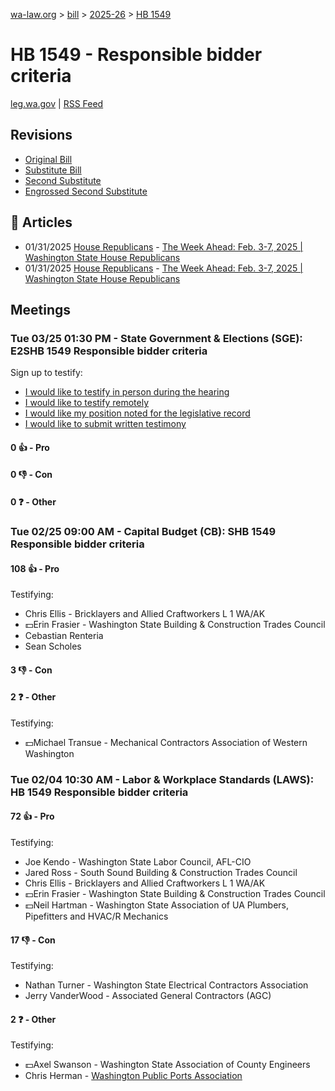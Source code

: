 [wa-law.org](/) > [bill](/bill/) > [2025-26](/bill/2025-26/) > [HB 1549](/bill/2025-26/hb/1549/)

# HB 1549 - Responsible bidder criteria
[leg.wa.gov](https://app.leg.wa.gov/billsummary?BillNumber=1549&Year=2025&Initiative=false) | [RSS Feed](./rss.xml)

## Revisions
* [Original Bill](1/)
* [Substitute Bill](S/)
* [Second Substitute](S2/)
* [Engrossed Second Substitute](S2.E/)

## 📰 Articles
* 01/31/2025 [House Republicans](/org/house_republicans/) - [The Week Ahead: Feb. 3-7, 2025 | Washington State House Republicans](http://houserepublicans.wa.gov/week/the-week-ahead-feb-3-7-2025/#:~:text=HB%201549)
* 01/31/2025 [House Republicans](/org/house_republicans/) - [The Week Ahead: Feb. 3-7, 2025 | Washington State House Republicans](https://houserepublicans.wa.gov/week/the-week-ahead-feb-3-7-2025/#:~:text=HB%201549)

## Meetings
### Tue 03/25 01:30 PM - State Government & Elections (SGE): E2SHB 1549 Responsible bidder criteria
Sign up to testify:
* [I would like to testify in person during the hearing](https://app.leg.wa.gov/csi/Testifier/Add?chamber=House&mId=33159&aId=166197&caId=26672&tId=1)
* [I would like to testify remotely](https://app.leg.wa.gov/csi/Testifier/Add?chamber=House&mId=33159&aId=166197&caId=26672&tId=2)
* [I would like my position noted for the legislative record](https://app.leg.wa.gov/csi/Testifier/Add?chamber=House&mId=33159&aId=166197&caId=26672&tId=3)
* [I would like to submit written testimony](https://app.leg.wa.gov/csi/Testifier/Add?chamber=House&mId=33159&aId=166197&caId=26672&tId=4)

#### 0 👍 - Pro

#### 0 👎 - Con

#### 0 ❓ - Other

### Tue 02/25 09:00 AM - Capital Budget (CB): SHB 1549 Responsible bidder criteria
#### 108 👍 - Pro
Testifying:
* Chris Ellis - Bricklayers and Allied Craftworkers L 1 WA/AK
* 💵Erin Frasier - Washington State Building & Construction Trades Council
* Cebastian Renteria
* Sean Scholes

#### 3 👎 - Con

#### 2 ❓ - Other
Testifying:
* 💵Michael Transue - Mechanical Contractors Association of Western Washington

### Tue 02/04 10:30 AM - Labor & Workplace Standards (LAWS): HB 1549 Responsible bidder criteria
#### 72 👍 - Pro
Testifying:
* Joe Kendo - Washington State Labor Council, AFL-CIO
* Jared Ross - South Sound Building & Construction Trades Council
* Chris Ellis - Bricklayers and Allied Craftworkers L 1 WA/AK
* 💵Erin Frasier - Washington State Building & Construction Trades Council
* 💵Neil Hartman - Washington State Association of UA Plumbers, Pipefitters and HVAC/R Mechanics

#### 17 👎 - Con
Testifying:
* Nathan Turner - Washington State Electrical Contractors Association
* Jerry VanderWood - Associated General Contractors (AGC)

#### 2 ❓ - Other
Testifying:
* 💵Axel Swanson - Washington State Association of County Engineers
* Chris Herman - [Washington Public Ports Association](/org/washington_public_ports_association/)
